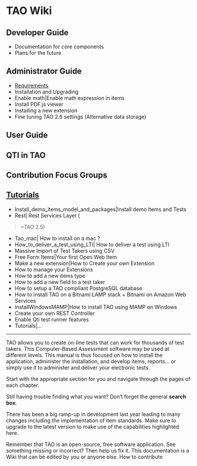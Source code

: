 <!--
created_at: '2010-09-28 11:34:07'
updated_at: '2016-09-21 15:34:15'
authors:
    - 'Jean-Sébastien Conan'
tags: {  }
-->

TAO Wiki
========

Developer Guide
-------------------

-   Documentation for core components
-   Plans for the future

Administrator Guide
-----------------------

-   [Requirements](administrator-guide/requirements.md)
-   Installation and Upgrading
-   Enable math|Enable math expression in items
-   Install PDF.js viewer
-   Installing a new extension
-   Fine tuning TAO 2.6 settings (Alternative data storage)

User Guide
--------------

QTI in TAO
--------------

Contribution Focus Groups
-----------------------------

[Tutorials](wiki/tutorials.md)
-------------

-   Install_demo_items_model_and_packages|Install demo Items and Tests
-   Rest| Rest Services Layer (<br/>
>=TAO 2.5)
-   Tao_mac| How to install on a mac ? 
-   How_to_deliver_a_test_using_LTI| How to deliver a test using LTI
-   Massive Import of Test Takers using CSV
-   Free Form Items|Your first Open Web Item
-   Make a new extension|How to Create your own Extension
-   How to manage your Extensions
-   How to add a new items type
-   How to add a new field to a test taker
-   How to setup a TAO compliant PostgreSQL database
-   How to install TAO on a Bitnami LAMP stack + Bitnami on Amazon Web Services
-   InstallWindowsMAMP|How to install TAO using MAMP on Windows
-   Create your own REST Controller
-   Enable Qti test runner features
-   Tutorials|…

------------------------------------------------------------------------

TAO allows you to create on-line tests that can work for thousands of test takers. This Computer-Based Assessment software may be used at different levels. This manual is thus focused on how to install the application, administer the installation, and develop items, reports… or simply use it to administer and deliver your electronic tests.

Start with the appropriate section for you and navigate through the pages of each chapter.<br/>

Still having trouble finding what you want? Don’t forget the general **search box**.

There has been a big ramp-up in development last year leading to many changes including the implementation of item standards. Make sure to upgrade to the latest version to make use of the capabilities highlighted here.

Remember that TAO is an open-source, free software application. See something missing or incorrect? Then help us fix it. This documentation is a Wiki that can be edited by you or anyone else. How to contribute


